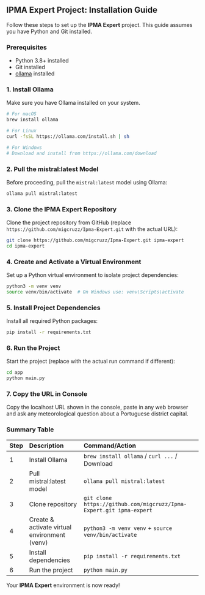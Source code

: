 ## IPMA Expert Project: Installation Guide

Follow these steps to set up the **IPMA Expert** project. This guide assumes you have Python and Git installed.

### **Prerequisites**

- Python 3.8+ installed
- Git installed
- [ollama](https://ollama.com/) installed


### **1. Install Ollama**

Make sure you have Ollama installed on your system.

```sh
# For macOS
brew install ollama

# For Linux
curl -fsSL https://ollama.com/install.sh | sh

# For Windows
# Download and install from https://ollama.com/download
```


### **2. Pull the mistral:latest Model**

Before proceeding, pull the `mistral:latest` model using Ollama:

```sh
ollama pull mistral:latest
```


### **3. Clone the IPMA Expert Repository**

Clone the project repository from GitHub (replace `https://github.com/migcruzz/Ipma-Expert.git` with the actual URL):

```sh
git clone https://github.com/migcruzz/Ipma-Expert.git ipma-expert
cd ipma-expert
```


### **4. Create and Activate a Virtual Environment**

Set up a Python virtual environment to isolate project dependencies:

```sh
python3 -m venv venv
source venv/bin/activate  # On Windows use: venv\Scripts\activate
```


### **5. Install Project Dependencies**

Install all required Python packages:

```sh
pip install -r requirements.txt
```


### **6. Run the Project**

Start the project (replace with the actual run command if different):

```sh
cd app
python main.py
```

### **7. Copy the URL in Console**

Copy the localhost URL shown in the console, paste in any web browser and ask any meteorological question about a Portuguese district capital.

### **Summary Table**

| Step | Description | Command/Action |
| :-- | :-- | :-- |
| 1 | Install Ollama | `brew install ollama` / `curl ...` / Download |
| 2 | Pull mistral:latest model | `ollama pull mistral:latest` |
| 3 | Clone repository | `git clone https://github.com/migcruzz/Ipma-Expert.git ipma-expert` |
| 4 | Create \& activate virtual environment (venv) | `python3 -m venv venv` + `source venv/bin/activate` |
| 5 | Install dependencies | `pip install -r requirements.txt` |
| 6 | Run the project | `python main.py` |

Your **IPMA Expert** environment is now ready!

